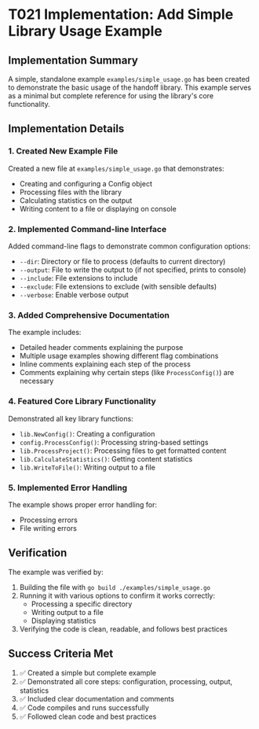 # T021 Implementation: Add Simple Library Usage Example

## Implementation Summary

A simple, standalone example `examples/simple_usage.go` has been created to demonstrate the basic usage of the handoff library. This example serves as a minimal but complete reference for using the library's core functionality.

## Implementation Details

### 1. Created New Example File

Created a new file at `examples/simple_usage.go` that demonstrates:
- Creating and configuring a Config object
- Processing files with the library
- Calculating statistics on the output
- Writing content to a file or displaying on console

### 2. Implemented Command-line Interface

Added command-line flags to demonstrate common configuration options:
- `--dir`: Directory or file to process (defaults to current directory)
- `--output`: File to write the output to (if not specified, prints to console)
- `--include`: File extensions to include
- `--exclude`: File extensions to exclude (with sensible defaults)
- `--verbose`: Enable verbose output

### 3. Added Comprehensive Documentation

The example includes:
- Detailed header comments explaining the purpose
- Multiple usage examples showing different flag combinations
- Inline comments explaining each step of the process
- Comments explaining why certain steps (like `ProcessConfig()`) are necessary

### 4. Featured Core Library Functionality

Demonstrated all key library functions:
- `lib.NewConfig()`: Creating a configuration
- `config.ProcessConfig()`: Processing string-based settings
- `lib.ProcessProject()`: Processing files to get formatted content
- `lib.CalculateStatistics()`: Getting content statistics
- `lib.WriteToFile()`: Writing output to a file

### 5. Implemented Error Handling

The example shows proper error handling for:
- Processing errors
- File writing errors

## Verification

The example was verified by:
1. Building the file with `go build ./examples/simple_usage.go`
2. Running it with various options to confirm it works correctly:
   - Processing a specific directory
   - Writing output to a file
   - Displaying statistics
3. Verifying the code is clean, readable, and follows best practices

## Success Criteria Met

1. ✅ Created a simple but complete example
2. ✅ Demonstrated all core steps: configuration, processing, output, statistics
3. ✅ Included clear documentation and comments
4. ✅ Code compiles and runs successfully
5. ✅ Followed clean code and best practices